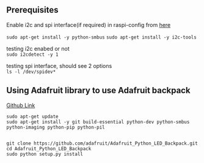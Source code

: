 ## Prerequisites
Enable i2c and spi interface(if required) in raspi-config from [here](https://learn.adafruit.com/adafruits-raspberry-pi-lesson-4-gpio-setup/configuring-i2c)

`sudo apt-get install -y python-smbus`
`sudo apt-get install -y i2c-tools`

testing i2c enabed or not  
`sudo i2cdetect -y 1`

testing spi interface, should see 2 options  
`ls -l /dev/spidev*`



## Using Adafruit library to use Adafruit backpack
[Github Link](https://github.com/adafruit/Adafruit_Python_LED_Backpack) 
```
sudo apt-get update
sudo apt-get install -y git build-essential python-dev python-smbus python-imaging python-pip python-pil


git clone https://github.com/adafruit/Adafruit_Python_LED_Backpack.git
cd Adafruit_Python_LED_Backpack
sudo python setup.py install
```

